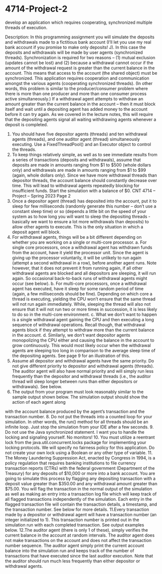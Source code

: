 # 4714-Project-2
develop an application which requires cooperating, synchronized multiple threads of execution.



Description: In this programming assignment you will simulate the deposits and
withdrawals made to a fictitious bank account (I’ll let you use my real bank account if
you promise to make only deposits! J). In this case the deposits and withdrawals will
be made by user agents (synchronized threads). Synchronization is required for two
reasons – (1) mutual exclusion (updates cannot be lost) and (2) because a withdrawal
cannot occur if the amount of the withdrawal request is greater than the current balance
in the account. This means that access to the account (the shared object) must be
synchronized. This application requires cooperation and communication amongst the
various agents (cooperating synchronized threads). (In other words, this problem is
similar to the producer/consumer problem where there is more than one producer and
more than one consumer process active simultaneously.) If a withdrawal agent
attempts to withdraw an amount greater than the current balance in the account – then
it must block itself and wait until a depositing agent has added money to the account
before it can try again. As we covered in the lecture notes, this will require that the
depositing agents signal all waiting withdrawing agents whenever a deposit is
completed.
1. You should have five depositor agents (threads) and ten withdrawal agents
(threads), and one auditor agent (thread) simultaneously executing. Use a
FixedThreadPool() and an Executor object to control the threads.
2. To keep things relatively simple, as well as to see immediate results from a series
of transactions (deposits and withdrawals), assume that deposits are made in
amounts ranging from $1 to $500 (whole dollars only) and withdrawals are made
in amounts ranging from $1 to $99 (again, whole dollars only). Since we have
more withdrawal threads than depositor threads, the account balance should
constantly decrease over time. This will lead to withdrawal agents repeatedly
blocking for insufficient funds. Start the simulation with a balance of $0.
CNT 4714 – Project – Spring 2023
Page 2
3. Once a depositor agent (thread) has deposited into the account, put it to sleep for
few milliseconds (randomly generate this number – don’t use a constant sleep
time) or so (depends a little bit on the speed of your system as to how long you
will want to sleep the depositing threads - basically we want to ensure a lot more
withdrawals than deposits) to allow other agents to execute. This is the only
situation in which a deposit agent will block.
4. For withdrawal agents, things will be a bit different depending on whether you
are working on a single or multi-core processor.
a. For single core processors, once a withdrawal agent has withdrawn funds
from the account, have it yield the processor unit. Since the agent is giving
up the processor voluntarily, it will be unlikely to run again (attempt a
second withdrawal in a row), before another agent runs. Note however,
that it does not prevent it from running again, if all other withdrawal
agents are blocked and all depositors are sleeping, it will run again. So
occasional back-to-back runs of withdrawal agents might occur (see
below).
b. For multi-core processors, once a withdrawal agent has executed, have it
sleep for some random period of time (again, a few milliseconds should
be fine). Depending on which core a thread is executing, yielding the CPU
won’t ensure that the same thread will not run again immediately. While,
sleeping the thread will also not ensure that it will not run two or more
times in succession, it is less likely to do so in the multi-core environment.
c. What we don’t want to happen is a single withdrawal agent gaining the
CPU and then executing a long sequence of withdrawal operations. Recall
though, that withdrawal agents block if they attempt to withdraw more
than the current balance in the account.
d. Similarly, we don’t want depositor agents monopolizing the CPU either
and causing the balance in the account to grow continuously. This would
most likely occur when the withdrawal agents are sleeping too long in
comparison to the average sleep time of the depositing agents. See page
9 for an illustration of this.
5. Assume all depositor and withdrawal agents have the same priority. Do not give
different priority to depositor and withdrawal agents (threads). The auditor agent
will also have normal priority and will simply run less frequently than the
depositor and withdrawal threads (i.e., the auditor thread will sleep longer
between runs than either depositors or withdrawals). See below.
6. The output from your program must look reasonably similar to the sample output
shown below. The simulation output should show the action of each agent along

with the account balance produced by the agent’s transaction and the transaction
number.
8. Do not put the threads into a counted loop for your simulation. In other
words, the run() method for all threads should be an infinite loop. Just stop
the simulation from your IDE after a few seconds.
9. Do not use the Java synchronized statement. I want you to handle the locking
and signaling yourself. No monitors!
10. You must utilize a reentrant lock from the java.util.concurrent.locks package for
implementing your locking protocols. We will specify no fairness policy for this
application. Do not create your own lock using a Boolean or any other type
of variable.
11. The Money Laundering Suppression Act, enacted by Congress in 1994, is a
policy regulation that requires banking institutions to file currency transaction
reports (CTRs) with the federal government (Department of the Treasury) for
any deposits of $10,000 or more into a bank account. You are going to simulate
this process by flagging any depositing transaction with a deposit value greater
than $350.00 and any withdrawal amount greater than $75.00. You will flag the
transaction in the normal output of the simulation as well as making an entry into
a transaction log file which will keep track of all flagged transactions
independently of the simulation. Each entry in the flagged transaction file will
contain the transaction details, a timestamp, and the transaction number. See
below for more details.
11.Every transaction made by a depositor or withdrawal agent will have a
transaction number (an integer initialized to 1). This transaction number is
printed out in the simulation run with each completed transaction. See output
examples below.
12.The auditor agent (there is only 1 of these), simply verifies the current balance
in the account at random intervals. The auditor agent does not make transactions
on the account and does not affect the transaction number sequence. The auditor
agent simply print the current account balance into the simulation run and keeps
track of the number of transactions that have executed since the last auditor
execution. Note that the auditor should run much less frequently than either
depositor or withdrawal agents.
